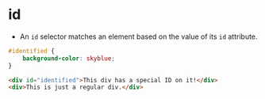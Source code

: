 # id
* An `id` selector matches an element based on the value of its `id` attribute.

```CSS
#identified {
	background-color: skyblue;
}
```

```HTML
<div id="identified">This div has a special ID on it!</div>
<div>This is just a regular div.</div>
```
